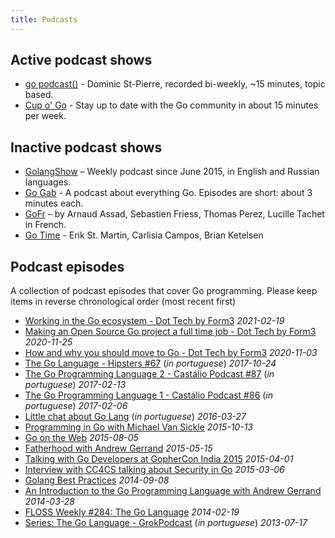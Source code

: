 ```yaml
---
title: Podcasts
---
```


## Active podcast shows
* [go podcast()](https://go.transistor.fm/) - Dominic St-Pierre, recorded bi-weekly, ~15 minutes, topic based.
* [Cup o' Go](https://cupogo.dev/) - Stay up to date with the Go community in about 15 minutes per week.

## Inactive podcast shows
* [GolangShow](http://golangshow.com/) – Weekly podcast since June 2015, in English and Russian languages.
* [Go Gab](https://www.briefs.fm/go-gab) - A podcast about everything Go. Episodes are short: about 3 minutes each.
* [GoFr](https://soundcloud.com/arnaud-assad/sets/gofr) – by Arnaud Assad, Sebastien Friess, Thomas Perez, Lucille Tachet in French.
* [Go Time](http://gotime.fm) - Erik St. Martin, Carlisia Campos, Brian Ketelsen

## Podcast episodes
A collection of podcast episodes that cover Go programming. Please keep items in reverse chronological order (most recent first)
* [Working in the Go ecosystem - Dot Tech by Form3](https://techpodcast.form3.tech/episodes/ep-6-tech-working-in-the-go-ecosystem-with-bartomiej-klimczak) _2021-02-19_
* [Making an Open Source Go project a full time job - Dot Tech by Form3](https://techpodcast.form3.tech/episodes/ep-2-tech-making-an-open-source-go-project-a-full-time-job-with-ashley-jeffs2) _2020-11-25_
* [How and why you should move to Go - Dot Tech by Form3](https://techpodcast.form3.tech/episodes/ep-1-tech-how-and-why-you-should-move-to-go-with-johan-brandhorst-andy-kuszyk) _2020-11-03_
* [The Go Language - Hipsters #67](https://hipsters.tech/linguagem-go-hipsters-67/) (_in portuguese_) _2017-10-24_
* [The Go Programming Language 2 - Castálio Podcast #87](http://castalio.info/episodio-87-linguagem-de-programacao-go-parte-2.html) (_in portuguese_) _2017-02-13_
* [The Go Programming Language 1 - Castálio Podcast #86](http://castalio.info/episodio-86-linguagem-de-programacao-go-parte-1.html) (_in portuguese_) _2017-02-06_
* [Little chat about Go Lang](https://soundcloud.com/rdshipit/capycast-2-golang) (_in portuguese_) _2016-03-27_
* [Programming in Go with Michael Van Sickle](https://www.dotnetrocks.com/?show=1203) _2015-10-13_
* [Go on the Web](http://thewebplatform.libsyn.com/55-go-on-the-web) _2015-08-05_
* [Fatherhood with Andrew Gerrand](http://beatsryetypes.com/episodes/2015/05/18/episode-16-fatherhood-with-andrew-gerrand.html) _2015-05-15_
* [Talking with Go Developers at GopherCon India 2015](https://soundcloud.com/thenewstackanalysts/show-33-gophercon-india-2015) _2015-04-01_
* [Interview with CC4CS talking about Security in Go](https://go.unicorn.tv/podcasts/interview-with-cc4cs-talking-about-security-in-go) _2015-03-06_
* [Golang Best Practices](https://go.unicorn.tv/podcasts/golang-best-practices) _2014-09-08_
* [An Introduction to the Go Programming Language with Andrew Gerrand](http://hanselminutes.com/416/an-introduction-to-the-go-programming-language-with-andrew-gerrand) _2014-03-28_
* [FLOSS Weekly #284: The Go Language](https://twit.tv/shows/floss-weekly/episodes/284) _2014-02-19_
* [Series: The Go Language - GrokPodcast](http://www.grokpodcast.com/series/a-linguagem-go/) (_in portuguese_) _2013-07-17_
